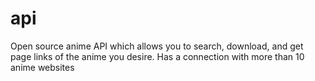 # api
Open source anime API which allows you to search, download, and get page links of the anime you desire. Has a connection with more than 10 anime websites
